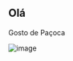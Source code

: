 ## Olá
Gosto de Paçoca




![image](https://github.com/user-attachments/assets/ee3d46ce-8fa0-47d4-ae80-566fda3db40a)

